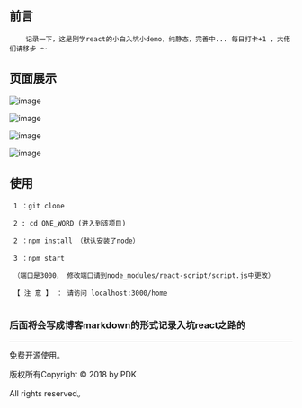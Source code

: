 ## 前言
```base
    记录一下，这是刚学react的小白入坑小demo，纯静态，完善中... 每日打卡+1 ，大佬们请移步 ～
```

## 页面展示
![image](https://github.com/PDKSophia/ONE_WORD/raw/master/images/J_1.png)

![image](https://github.com/PDKSophia/ONE_WORD/raw/master/images/J_2.png)

![image](https://github.com/PDKSophia/ONE_WORD/raw/master/images/J_3.png)

![image](https://github.com/PDKSophia/ONE_WORD/raw/master/images/J_4.png)

## 使用
```base
 1 ：git clone 

 2 : cd ONE_WORD (进入到该项目)

 2 ：npm install （默认安装了node）

 3 ：npm start

 （端口是3000， 修改端口请到node_modules/react-script/script.js中更改）

 【 注 意 】 ： 请访问 localhost:3000/home
 
 ```
### 后面将会写成博客markdown的形式记录入坑react之路的

------

免费开源使用。

版权所有Copyright © 2018 by PDK 

All rights reserved。